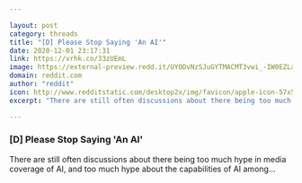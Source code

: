 ```yaml
---

layout: post
category: threads
title: "[D] Please Stop Saying 'An AI'"
date: 2020-12-01 23:17:31
link: https://vrhk.co/33zUEmL
image: https://external-preview.redd.it/UYODvNzSJuGYTMACMT3vwi_-IW0EZLa-5dAF7Mj0KMs.jpg?width=1078&height=564.397905759&auto=webp&crop=1078:564.397905759,smart&s=0e018df6c4e60159c5a2de6b5cb463e794433970
domain: reddit.com
author: "reddit"
icon: http://www.redditstatic.com/desktop2x/img/favicon/apple-icon-57x57.png
excerpt: "There are still often discussions about there being too much hype in media coverage of AI, and too much hype about the capabilities of AI among..."

---
```


### [D] Please Stop Saying 'An AI'

There are still often discussions about there being too much hype in media coverage of AI, and too much hype about the capabilities of AI among...